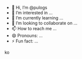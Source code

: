 - 👋 Hi, I’m @pulogs
- 👀 I’m interested in ...
- 🌱 I’m currently learning ...
- 💞️ I’m looking to collaborate on ...
- 📫 How to reach me ...
- 😄 Pronouns: ...
- ⚡ Fun fact: ...

<!---
pulogs/pulogs is a ✨ special ✨ repository because its `README.md` (this file) appears on your GitHub profile.
You can click the Preview link to take a look at your changes.
--->
ko
